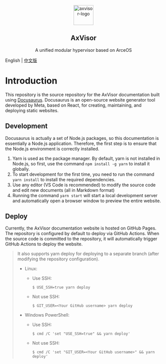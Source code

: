 <div align="center">

<img src="https://arceos-hypervisor.github.io/images/site/logo.svg" alt="axvisor-logo" width="64">

</div>

<h2 align="center">AxVisor</h1>

<p align="center">A unified modular hypervisor based on ArceOS</p>

<!-- <div align="center">

[![GitHub stars](https://img.shields.io/github/stars/arceos-hypervisor/AxVisor?logo=github)](https://github.com/arceos-hypervisor/AxVisor/stargazers)
[![GitHub forks](https://img.shields.io/github/forks/arceos-hypervisor/AxVisor?logo=github)](https://github.com/arceos-hypervisor/AxVisor/network)
[![license](https://img.shields.io/github/license/arceos-hypervisor/AxVisor)](https://github.com/ZCShou/GoGoGo/blob/master/LICENSE)

</div> -->

English | [中文版](README_CN.md)

# Introduction

This repository is the source repository for the AxVisor documentation built using [Docusaurus](https://docusaurus.io/). Docusaurus is an open-source website generator tool developed by Meta, based on React, for creating, maintaining, and deploying static websites.

## Development

Docusaurus is actually a set of Node.js packages, so this documentation is essentially a Node.js application. Therefore, the first step is to ensure that the Node.js environment is correctly installed.

1. Yarn is used as the package manager. By default, yarn is not installed in Node.js, so first, use the command `npm install -g yarn` to install it globally.
2. To start development for the first time, you need to run the command `yarn install` to install the required dependencies.
3. Use any editor (VS Code is recommended) to modify the source code and edit new documents (all in Markdown format)
4. Running the command `yarn start` will start a local development server and automatically open a browser window to preview the entire website.

## Deploy

Currently, the AxVisor documentation website is hosted on GitHub Pages. The repository is configured by default to deploy via GitHub Actions. When the source code is committed to the repository, it will automatically trigger GitHub Actions to deploy the website.

> It also supports yarn deploy for deploying to a separate branch (after modifying the repository configuration).
>  - Linux:
>    - Use SSH:
>        ```
>        $ USE_SSH=true yarn deploy
>        ```
> 
>    - Not use SSH:
> 
>        ```
>        $ GIT_USER=<Your GitHub username> yarn deploy
>        ```
>  - Windows PowerShell:
>    - Use SSH:
> 
>        ```
>        $ cmd /C 'set "USE_SSH=true" && yarn deploy'
>        ```
> 
>    - Not use SSH:
> 
>        ```
>        $ cmd /C 'set "GIT_USER=<Your GitHub username>" && yarn deploy'
>        ```
